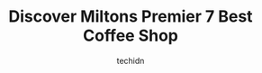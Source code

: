 ---
layout: ampstory
image: https://i0.wp.com/www.auto.or.id/wp-content/uploads/2023/06/gofast-coffee-0-milton-1686326739.jpeg?resize=640,853
author: techidn
featured: false
description: Milton, Ontario, Canada is a haven for Coffee Shop enthusiasts, boasting an impressive array of 7 top-notch establishments. Whether youre a seasoned connoisseur or simply curious to explore
title: Discover Miltons Premier 7 Best Coffee Shop
cover:
   title: Discover Miltons Premier 7 Best Coffee Shop
   subtitle: AUTO.OR.ID
   background: https://www.auto.or.id/wp-content/uploads/2023/06/gofast-coffee-0-milton-1686326739.jpeg

pages: 
 - layout: thirds
   top: <h1>#1 Starbucks</h1>
   bottom: "<p>Nice location with lots of seating inside and outside. Clean place, friendly staff. Seems like the drive thru sometimes gets a bit more attention than in store? Hard to s</p>"
   background: https://www.auto.or.id/wp-content/uploads/2023/06/gofast-coffee-1-milton-1686326741.jpeg
   backgroundblur: true
 - layout: thirds
   top: <h1>#2 Coffee Culture Cafe & Eatery</h1>
   bottom: "<p>265 Main St E, Milton, ON L9T 1P1, Canada</p>"
   background: https://www.auto.or.id/wp-content/uploads/2023/06/gofast-coffee-2-milton-1686326741.jpeg
   cta:
      link: https://www.auto.or.id/discover-miltons-premier-7-best-coffee-shop/
      text: Discover Miltons Premier 7 Best Coffee Shop
 - layout: thirds
   top: <h1>#3 Starbucks</h1>
   bottom: "<p>Loblaws Centre, 870 Main St E, Milton, ON L9T 0J4, Canada</p>"
   background: https://images.unsplash.com/photo-1629583825021-9fb0d16381ef?ixlib=rb-4.0.3&ixid=MnwxMjA3fDB8MHxwaG90by1wYWdlfHx8fGVufDB8fHx8&auto=format&fit=crop&w=640&h=853&q=80
   cta:
      link: https://www.auto.or.id/discover-miltons-premier-7-best-coffee-shop/
      text: Discover Miltons Premier 7 Best Coffee Shop
 - layout: thirds
   top: <h1>#4 Starbucks</h1>
   bottom: "<p>1040 Kennedy Cir, Milton, ON L9T 0J9, Canada</p>"
   background: https://images.unsplash.com/photo-1608506876688-ab805ee6c2c6?ixlib=rb-4.0.3&ixid=MnwxMjA3fDB8MHxwaG90by1wYWdlfHx8fGVufDB8fHx8&auto=format&fit=crop&w=640&h=853&q=80
   cta:
      link: https://www.auto.or.id/discover-miltons-premier-7-best-coffee-shop/
      text: Discover Miltons Premier 7 Best Coffee Shop
 - layout: thirds
   top: <h1>#5 Starbucks</h1>
   bottom: "<p>20 Market Dr, Milton, ON L9T 3H5, Canada</p>"
   background: https://images.unsplash.com/photo-1474015977340-64a93f54a9f5?ixlib=rb-4.0.3&ixid=MnwxMjA3fDB8MHxwaG90by1wYWdlfHx8fGVufDB8fHx8&auto=format&fit=crop&w=640&h=853&q=80
   cta:
      link: https://www.auto.or.id/discover-miltons-premier-7-best-coffee-shop/
      text: Discover Miltons Premier 7 Best Coffee Shop
 - layout: thirds
   top: <h1>#6 Tim Hortons</h1>
   bottom: "<p>80 Market Dr, Milton, ON L9T 3H5, Canada</p>"
   background: https://images.unsplash.com/photo-1628188859552-132bbeac6204?ixlib=rb-4.0.3&ixid=MnwxMjA3fDB8MHxwaG90by1wYWdlfHx8fGVufDB8fHx8&auto=format&fit=crop&w=640&h=853&q=80
   cta:
      link: https://www.auto.or.id/discover-miltons-premier-7-best-coffee-shop/
      text: Discover Miltons Premier 7 Best Coffee Shop
 - layout: thirds
   top: <h1>#7 Blossom Café</h1>
   bottom: "<p>176 Main St E, Milton, ON L9T 1N8, Canada</p>"
   background: https://images.unsplash.com/photo-1639928192091-52a0f057a03a?ixlib=rb-4.0.3&ixid=MnwxMjA3fDB8MHxwaG90by1wYWdlfHx8fGVufDB8fHx8&auto=format&fit=crop&w=640&h=853&q=80
   cta:
      link: https://www.auto.or.id/discover-miltons-premier-7-best-coffee-shop/
      text: Discover Miltons Premier 7 Best Coffee Shop
 - layout: thirds
   middle: Continue reading...
   background: https://images.unsplash.com/photo-1526521403896-a658d847f6fa?ixlib=rb-4.0.3&ixid=MnwxMjA3fDB8MHxwaG90by1wYWdlfHx8fGVufDB8fHx8&auto=format&fit=crop&w=640&h=853&q=80
   cta:
      link: https://www.auto.or.id/discover-miltons-premier-7-best-coffee-shop/
      text: Discover Miltons Premier 7 Best Coffee Shop

---